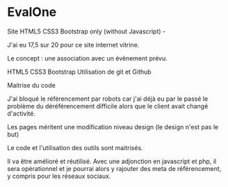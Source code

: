# EvalOne
Site HTML5 CSS3 Bootstrap only (without Javascript) -

J'ai eu 17,5 sur 20 pour ce site internet vitrine.

Le concept : une association avec un évènement prévu.

HTML5 CSS3 Bootstrap Utilisation de git et Github

Maitrise du code 

J'ai bloqué le référencement par robots car j'ai déjà eu par le passé le problème du déréférencement difficile alors que le client avait changé d'activité.

Les pages méritent une modification niveau design (le design n'est pas le but)

Le code et l'utilisation des outils sont maitrisés.

Il va être amélioré et réutilisé. Avec une adjonction en javascript et php, il sera opérationnel et je pourrai alors y rajouter des meta de référencement, y compris pour les réseaux sociaux.


